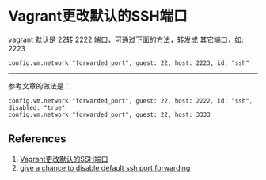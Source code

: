 # Vagrant更改默认的SSH端口

 

vagrant 默认是 22转 2222 端口，可通过下面的方法，转发成 其它端口，如: 2223



```
config.vm.network "forwarded_port", guest: 22, host: 2223, id: "ssh"
```

--------

参考文章的做法是：

```
config.vm.network "forwarded_port", guest: 22, host: 2222, id: "ssh", disabled: "true"
config.vm.network "forwarded_port", guest: 22, host: 3333
```



## References

1. [Vagrant更改默认的SSH端口](https://www.cnblogs.com/php-linux/p/10794091.html)
2. [give a chance to disable default ssh port forwarding](https://github.com/hashicorp/vagrant/issues/1922)

